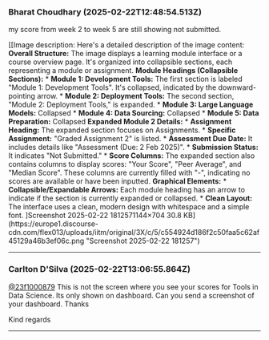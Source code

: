 ### Bharat Choudhary (2025-02-22T12:48:54.513Z)

my score from week 2 to week 5 are still showing not submitted.

[[Image description: Here's a detailed description of the image content:
**Overall Structure:** The image displays a learning module interface or a
course overview page. It's organized into collapsible sections, each
representing a module or assignment. **Module Headings (Collapsible
Sections):** * **Module 1: Development Tools:** The first section is labeled
"Module 1: Development Tools". It's collapsed, indicated by the downward-
pointing arrow. * **Module 2: Deployment Tools:** The second section, "Module
2: Deployment Tools," is expanded. * **Module 3: Large Language Models:**
Collapsed * **Module 4: Data Sourcing:** Collapsed * **Module 5: Data
Preparation:** Collapsed **Expanded Module 2 Details:** * **Assignment
Heading:** The expanded section focuses on Assignments. * **Specific
Assignment:** "Graded Assignment 2" is listed. * **Assessment Due Date:** It
includes details like "Assessment (Due: 2 Feb 2025)". * **Submission Status:**
It indicates "Not Submitted." * **Score Columns:** The expanded section also
contains columns to display scores: "Your Score", "Peer Average", and "Median
Score". These columns are currently filled with "-", indicating no scores are
available or have been inputted. **Graphical Elements:** *
**Collapsible/Expandable Arrows:** Each module heading has an arrow to
indicate if the section is currently expanded or collapsed. * **Clean
Layout:** The interface uses a clean, modern design with whitespace and a
simple font. ]Screenshot 2025-02-22 1812571144×704 30.8
KB](https://europe1.discourse-
cdn.com/flex013/uploads/iitm/original/3X/c/5/c554924d186f2c50faa5c62af45129a46b3ef06c.png
"Screenshot 2025-02-22 181257")


---
### Carlton D'Silva (2025-02-22T13:06:55.864Z)

[@23f1000879](/u/23f1000879) This is not the screen where you see your scores
for Tools in Data Science. Its only shown on dashboard. Can you send a
screenshot of your dashboard. Thanks

Kind regards


---
